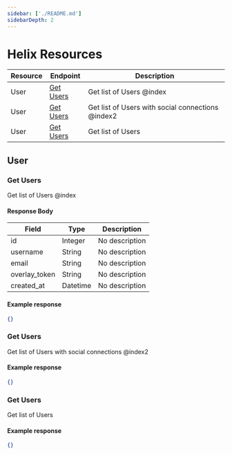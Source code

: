 ```yaml
---
sidebar: ['./README.md']
sidebarDepth: 2
---
```

# Helix Resources

| Resource | Endpoint | Description |
|----------|----------|-------------|
| User | [Get Users](.//README.md#get-users) | Get list of Users @index |
| User | [Get Users](.//README.md#get-users-1) | Get list of Users with social connections @index2 |
| User | [Get Users](.//README.md#get-users-2) | Get list of Users |


<docs-Endpoint>

## User

</docs-Endpoint>

<docs-Endpoint>

### Get Users

<docs-ApiUrl type="GET" endpoint="https://api.example.org/helix/users" />

Get list of Users @index



#### Response Body

| Field | Type | Description |
|-------|------|-------------|
| id | Integer | No description |
| username | String | No description |
| email | String | No description |
| overlay_token | String | No description |
| created_at | Datetime | No description |



<docs-EndpointExample>

#### Example response

```json
{}
```
</docs-EndpointExample>
</docs-Endpoint><docs-Endpoint>

### Get Users

<docs-ApiUrl type="GET" endpoint="https://api.example.org/helix/users" />

Get list of Users with social connections @index2






<docs-EndpointExample>

#### Example response

```json
{}
```
</docs-EndpointExample>
</docs-Endpoint><docs-Endpoint>

### Get Users

<docs-ApiUrl type="GET" endpoint="https://api.example.org/helix/users" />

Get list of Users






<docs-EndpointExample>

#### Example response

```json
{}
```
</docs-EndpointExample>
</docs-Endpoint>
